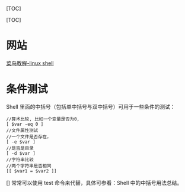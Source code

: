 <!-- GFM-TOC -->
[TOC]
<!-- GFM-TOC -->
[TOC]


# 网站

[菜鸟教程-linux shell](https://www.runoob.com/linux/linux-shell.html)

# 条件测试
Shell 里面的中括号（包括单中括号与双中括号）可用于一些条件的测试：

```
//算术比较, 比如一个变量是否为0, 
[ $var -eq 0 ]
//文件属性测试
//一个文件是否存在，
[ -e $var ] 
//是否是目录
[ -d $var ]
//字符串比较
//两个字符串是否相同
[[ $var1 = $var2 ]]

```

[] 常常可以使用 test 命令来代替，具体可参看：Shell 中的中括号用法总结。
